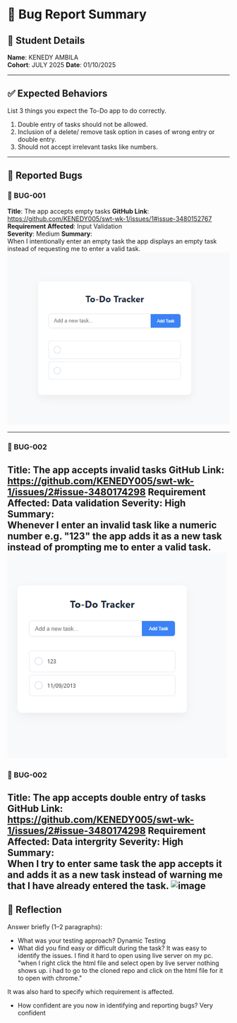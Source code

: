 # 🐞 Bug Report Summary

## 🧾 Student Details  
**Name**: KENEDY AMBILA  
**Cohort**: JULY 2025 
**Date**: 01/10/2025

---

## ✅ Expected Behaviors  
List 3 things you expect the To-Do app to do correctly.

1. Double entry of tasks should not be allowed.  
2. Inclusion of a delete/ remove task option in cases of wrong entry or double entry.
3. Should not accept irrelevant tasks like numbers.

---

## 🐛 Reported Bugs  

### 🐞 BUG-001  
**Title**: The app accepts empty tasks 
**GitHub Link**: https://github.com/KENEDY005/swt-wk-1/issues/1#issue-3480152767
**Requirement Affected**: Input Validation  
**Severity**: Medium 
**Summary**:  
When I intentionally enter an empty task the app displays an empty task instead of requesting me to enter a valid task. 
![alt text](image.png)

---

### 🐞 BUG-002 
**Title**: The app accepts invalid tasks
**GitHub Link**:  https://github.com/KENEDY005/swt-wk-1/issues/2#issue-3480174298
**Requirement Affected**: Data validation 
**Severity**: High 
**Summary**:  
Whenever I enter an invalid task like a numeric number e.g. "123" the app adds it as a new task instead of prompting me to enter a valid task. 
![alt text](image-1.png)
---
### 🐞 BUG-002 
**Title**: The app accepts double entry of tasks
**GitHub Link**:  https://github.com/KENEDY005/swt-wk-1/issues/2#issue-3480174298
**Requirement Affected**: Data intergrity 
**Severity**: High 
**Summary**:  
When I try to enter same task the app accepts it and adds it as a new task instead of warning me that I have already entered the task. 
<img width="544" height="444" alt="image" src="https://github.com/user-attachments/assets/eed17eac-2aca-4951-8543-b9856467796f" />
---

## 💭 Reflection  

Answer briefly (1–2 paragraphs):

- What was your testing approach? Dynamic Testing  
- What did you find easy or difficult during the task?  It was easy to identify the issues. I find it hard to open using live server on my pc. "when I right click the html file and select open by live server nothing shows up. i had to go to the cloned repo and click on the html file for it to open with chrome."

It was also hard to specify which requirement is affected.
- How confident are you now in identifying and reporting bugs? Very confident




